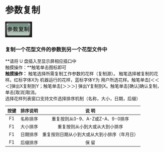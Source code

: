 # 参数复制

![](../.gitbook/assets/b4%20%281%29.PNG)

### 复制一个花型文件的参数到另一个花型文件中

**请将 U 盘插入至显示屏相应插口中  
触摸操作：**触笔单击图标即可   
**触摸操作：** 触笔选择所需复制工作参数的花样（复制源）。 触笔选择被复制的花样。红标字体X为 机器运行的花样，蓝标字体Y为 用户所选花样。触笔单击\[＜＜＜\]弹出X复制到Y；触笔单击\[＞＞＞\] 弹出Y复制到X。触笔单击\[确认\]确认复制，单击\[取消\]取消。  
选择花样列表窗口支持文件选择排序机制（名称，大小，日期，后缀）

| **按键** | **排序说明** | **说  明** |
| :---: | :---: | :---: |
| F1  | 名称排序 | 重复按则从0-9、A-Z或Z-A、9-0排序 |
| F1  | 大小排序 | 重复按则从小到大或从大到小排序 |
| F1  | 日期排序 | 重复按则日期从小到大或从大到小排序（年月日） |
| F1  | 后缀排序 | 保  留 |

